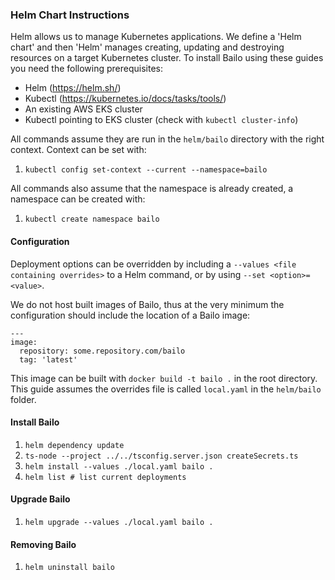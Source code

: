 ### Helm Chart Instructions

Helm allows us to manage Kubernetes applications. We define a 'Helm chart' and then 'Helm' manages creating, updating and destroying resources on a target Kubernetes cluster. To install Bailo using these guides you need the following prerequisites:

- Helm (https://helm.sh/)
- Kubectl (https://kubernetes.io/docs/tasks/tools/)
- An existing AWS EKS cluster
- Kubectl pointing to EKS cluster (check with `kubectl cluster-info`)

All commands assume they are run in the `helm/bailo` directory with the right context. Context can be set with:

1. `kubectl config set-context --current --namespace=bailo`

All commands also assume that the namespace is already created, a namespace can be created with:

1. `kubectl create namespace bailo`

#### Configuration

Deployment options can be overridden by including a `--values <file containing overrides>` to a Helm command, or by using `--set <option>=<value>`.

We do not host built images of Bailo, thus at the very minimum the configuration should include the location of a Bailo image:

```
---
image:
  repository: some.repository.com/bailo
  tag: 'latest'
```

This image can be built with `docker build -t bailo .` in the root directory. This guide assumes the overrides file is called `local.yaml` in the `helm/bailo` folder.

#### Install Bailo

1. `helm dependency update`
2. `ts-node --project ../../tsconfig.server.json createSecrets.ts`
3. `helm install --values ./local.yaml bailo .`
4. `helm list # list current deployments`

#### Upgrade Bailo

1. `helm upgrade --values ./local.yaml bailo .`

#### Removing Bailo

1. `helm uninstall bailo`
